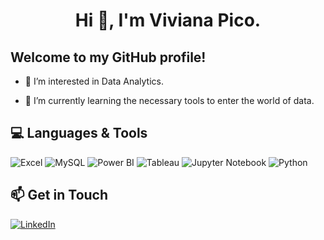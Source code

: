 <h1 align="center">Hi 👋, I'm Viviana Pico.</h1>

## Welcome to my GitHub profile!

- 👀 I’m interested in Data Analytics.

- 🌱 I’m currently learning the necessary tools to enter the world of data.


## 💻 Languages & Tools
![Excel](https://img.shields.io/badge/-Excel-217346?style=flat-square&logo=microsoft-excel&logoColor=white)
![MySQL](https://img.shields.io/badge/mysql-%2300f.svg?style=flat&logo=mysql&logoColor=white) 
![Power BI](https://img.shields.io/badge/-Power%20BI-F2C811?style=flat-square&logo=powerbi&logoColor=white)
![Tableau](https://img.shields.io/badge/-Tableau-E97627?style=flat-square&logo=tableau&logoColor=white)
![Jupyter Notebook](https://img.shields.io/badge/Jupyter-Notebook-%23F37626.svg?style=flat&logo=jupyter&logoColor=white)
![Python](https://img.shields.io/badge/-Python-3776AB?style=flat-square&logo=python&logoColor=white)

## 📫 Get in Touch
[![LinkedIn](https://img.shields.io/badge/LinkedIn-%230077B5.svg?style=flat&logo=linkedin&logoColor=white)](www.linkedin.com/in/viviana-pico)

